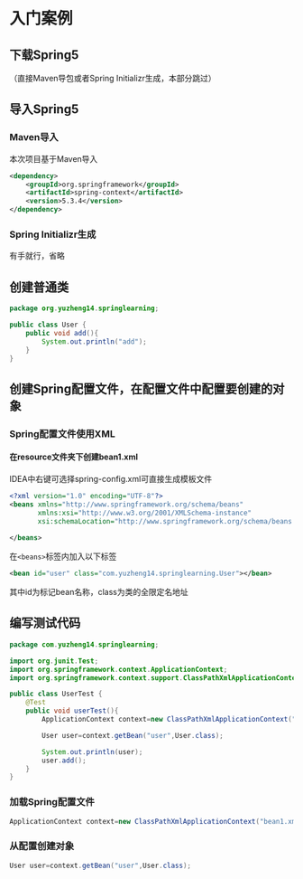 # 入门案例

## 下载Spring5

（直接Maven导包或者Spring Initializr生成，本部分跳过）

## 导入Spring5

### Maven导入

本次项目基于Maven导入

```xml
<dependency>
    <groupId>org.springframework</groupId>
    <artifactId>spring-context</artifactId>
    <version>5.3.4</version>
</dependency>
```

### Spring Initializr生成

有手就行，省略

## 创建普通类

```java
package org.yuzheng14.springlearning;

public class User {
    public void add(){
        System.out.println("add");
    }
}
```

## 创建Spring配置文件，在配置文件中配置要创建的对象

### Spring配置文件使用XML

#### 在resource文件夹下创建bean1.xml

IDEA中右键可选择spring-config.xml可直接生成模板文件

```xml
<?xml version="1.0" encoding="UTF-8"?>
<beans xmlns="http://www.springframework.org/schema/beans"
       xmlns:xsi="http://www.w3.org/2001/XMLSchema-instance"
       xsi:schemaLocation="http://www.springframework.org/schema/beans http://www.springframework.org/schema/beans/spring-beans.xsd">
    
</beans>
```

在`<beans>`标签内加入以下标签

```xml
<bean id="user" class="com.yuzheng14.springlearning.User"></bean>
```

其中id为标记bean名称，class为类的全限定名地址

## 编写测试代码

```java
package com.yuzheng14.springlearning;

import org.junit.Test;
import org.springframework.context.ApplicationContext;
import org.springframework.context.support.ClassPathXmlApplicationContext;

public class UserTest {
    @Test
    public void userTest(){
        ApplicationContext context=new ClassPathXmlApplicationContext("bean1.xml");

        User user=context.getBean("user",User.class);

        System.out.println(user);
        user.add();
    }
}
```

### 加载Spring配置文件

```java
ApplicationContext context=new ClassPathXmlApplicationContext("bean1.xml");
```

### 从配置创建对象

```java
User user=context.getBean("user",User.class);
```

